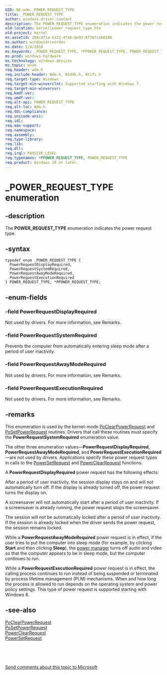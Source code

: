 ```yaml
---
UID: NE:wdm._POWER_REQUEST_TYPE
title: _POWER_REQUEST_TYPE
author: windows-driver-content
description: The POWER_REQUEST_TYPE enumeration indicates the power request type.
old-location: kernel\power_request_type.htm
old-project: kernel
ms.assetid: 266cdf1a-6122-4f46-8e93-8f76fceb0180
ms.author: windowsdriverdev
ms.date: 1/4/2018
ms.keywords: _POWER_REQUEST_TYPE, *PPOWER_REQUEST_TYPE, POWER_REQUEST_TYPE
ms.prod: windows-hardware
ms.technology: windows-devices
ms.topic: enum
req.header: wdm.h
req.include-header: Wdm.h, Ntddk.h, Ntifs.h
req.target-type: Windows
req.target-min-winverclnt: Supported starting with Windows 7.
req.target-min-winversvr: 
req.kmdf-ver: 
req.umdf-ver: 
req.alt-api: POWER_REQUEST_TYPE
req.alt-loc: Wdm.h
req.ddi-compliance: 
req.unicode-ansi: 
req.idl: 
req.max-support: 
req.namespace: 
req.assembly: 
req.type-library: 
req.lib: 
req.dll: 
req.irql: PASSIVE_LEVEL
req.typenames: *PPOWER_REQUEST_TYPE, POWER_REQUEST_TYPE
req.product: Windows 10 or later.
---
```


# _POWER_REQUEST_TYPE enumeration



## -description
The <b>POWER_REQUEST_TYPE</b> enumeration indicates the power request type.



## -syntax

````
typedef enum _POWER_REQUEST_TYPE { 
  PowerRequestDisplayRequired,
  PowerRequestSystemRequired,
  PowerRequestAwayModeRequired,
  PowerRequestExecutionRequired
} POWER_REQUEST_TYPE, *PPOWER_REQUEST_TYPE;
````


## -enum-fields

### -field PowerRequestDisplayRequired

Not used by drivers. For more information, see Remarks.


### -field PowerRequestSystemRequired

Prevents the computer from automatically entering sleep mode after a period of user inactivity.


### -field PowerRequestAwayModeRequired

Not used by drivers. For more information, see Remarks.


### -field PowerRequestExecutionRequired

Not used by drivers. For more information, see Remarks.


## -remarks
This enumeration is used by the kernel-mode <a href="..\wdm\nf-wdm-poclearpowerrequest.md">PoClearPowerRequest</a> and <a href="..\wdm\nf-wdm-posetpowerrequest.md">PoSetPowerRequest</a> routines. Drivers that call these routines must specify the <b>PowerRequestSystemRequired</b> enumeration value.

The other three enumeration values—<b>PowerRequestDisplayRequired</b>, <b>PowerRequestAwayModeRequired</b>, and <b>PowerRequestExecutionRequired</b>—are not used by drivers. Applications specify these power request types in calls to the <a href="https://msdn.microsoft.com/85249de8-5832-4f25-bbd9-3576cfd1caa0">PowerSetRequest</a> and <a href="https://msdn.microsoft.com/794248b1-5aa8-495e-aca6-1a1f35dc9c7f">PowerClearRequest</a> functions.

A <b>PowerRequestDisplayRequired</b> power request has the following effects:

After a period of user inactivity, the session display stays on and will not automatically turn off. If the display is already turned off, the power request turns the display on.

A screensaver will not automatically start after a period of user inactivity. If a screensaver is already running, the power request stops the screensaver.

The session will not be automatically locked after a period of user inactivity. If the session is already locked when the driver sends the power request, the session remains locked.

While a <b>PowerRequestAwayModeRequired</b> power request is in effect, if the user tries to put the computer into sleep mode (for example, by clicking <b>Start</b> and then clicking <b>Sleep</b>), the <a href="https://msdn.microsoft.com/library/windows/hardware/ff559829">power manager</a> turns off audio and video so that the computer appears to be in sleep mode, but the computer continues to run.

While a <b>PowerRequestExecutionRequired</b> power request is in effect, the calling process continues to run instead of being suspended or terminated by process lifetime management (PLM) mechanisms. When and how long the process is allowed to run depends on the operating system and power policy settings. This type of power request is supported starting with Windows 8.


## -see-also
<dl>
<dt>
<a href="..\wdm\nf-wdm-poclearpowerrequest.md">PoClearPowerRequest</a>
</dt>
<dt>
<a href="..\wdm\nf-wdm-posetpowerrequest.md">PoSetPowerRequest</a>
</dt>
<dt>
<a href="https://msdn.microsoft.com/794248b1-5aa8-495e-aca6-1a1f35dc9c7f">PowerClearRequest</a>
</dt>
<dt>
<a href="https://msdn.microsoft.com/85249de8-5832-4f25-bbd9-3576cfd1caa0">PowerSetRequest</a>
</dt>
</dl>
 

 

<a href="mailto:wsddocfb@microsoft.com?subject=Documentation%20feedback [kernel\kernel]:%20POWER_REQUEST_TYPE enumeration%20 RELEASE:%20(1/4/2018)&amp;body=%0A%0APRIVACY STATEMENT%0A%0AWe use your feedback to improve the documentation. We don't use your email address for any other purpose, and we'll remove your email address from our system after the issue that you're reporting is fixed. While we're working to fix this issue, we might send you an email message to ask for more info. Later, we might also send you an email message to let you know that we've addressed your feedback.%0A%0AFor more info about Microsoft's privacy policy, see http://privacy.microsoft.com/en-us/default.aspx." title="Send comments about this topic to Microsoft">Send comments about this topic to Microsoft</a>

